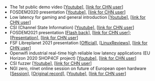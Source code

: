 - The 1st public demo video [[Youtube](https://youtu.be/NpjEaszd5u4)], [[link for CHN user](https://www.zhihu.com/zvideo/1280659393378041856)]
- FOSDEM2020 presentation [[Youtube](https://youtu.be/Mq48cGthk7M)], [[link for CHN user](https://www.zhihu.com/zvideo/1280673506397425664)]
- Low latency for gaming and general introduction [[Youtube](https://youtu.be/Notn9X482LI)], [[link for CHN user](https://www.zhihu.com/zvideo/1273823153371385856)]
- CSI (Channel State Information) [[Youtube](https://youtu.be/DanB1ClVamU)], [[link for CHN user](https://www.zhihu.com/zvideo/1297662571618148352)]
- FOSDEM2021 presentation [[Flash back](https://twitter.com/jxjputaoshu/status/1358462741703491584?s=20)], [[link for CHN user](https://www.zhihu.com/zvideo/1340748826311974912)]; [[Presentation](https://mirror.as35701.net/video.fosdem.org/2021/D.radio/fsr_openwifi_opensource_wifi_chip.webm)], [[link for CHN user](https://www.zhihu.com/zvideo/1345036055104360448)]
- FSF Libreplanet 2021 presentation [[Official](https://media.libreplanet.org/u/libreplanet/m/openwifi-project-the-dawn-of-the-free-libre-wifi-chip/)], [[LinuxReviews](https://linuxreviews.org/Openwifi_project:_The_dawn_of_the_free/libre_WiFi_chip)], [[link for CHN user](https://www.zhihu.com/zvideo/1373649688906883072)]
- Openwifi industrial real-time high reliable low latency applications (EU Horizon 2020 SHOP4CF project) [[Youtube](https://youtu.be/p7zkkdMvPNc)], [[link for CHN user](https://www.zhihu.com/zvideo/1378413483944538113)]
- CSI fuzzer [[Youtube](https://youtu.be/aOPYwT77Qdw)], [[link for CHN user](https://www.zhihu.com/zvideo/1378409348163506177)]
- NGI zero, nlnet online session on future of European open hardware [[Session](https://nlnet.nl/news/2021/20210507-NGI-Zero-workshop-open-hardware.html)], [[Original record](https://archive.org/details/ngiforum-open-hardware-workshop-ngizero)], [[Youtube](https://youtu.be/lgRlOdq-yRY)], [[link for CHN user](https://www.zhihu.com/zvideo/1379267560819613696)]
